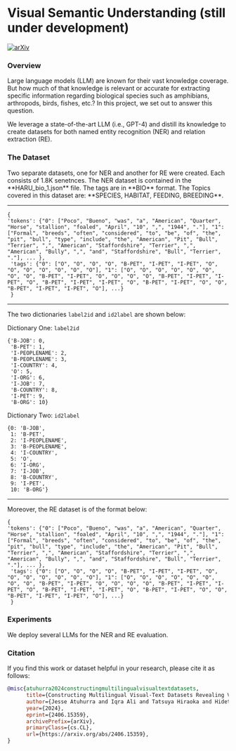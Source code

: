 # Visual Semantic Understanding (still  under development)

[![arXiv](https://img.shields.io/badge/arXiv-2406.15359-B31B1B.svg)](https://arxiv.org/abs/2406.15359)

<h3>Overview</h3>
Large language models (LLM) are known for their vast knowledge coverage. But how much of that knowledge is relevant or accurate for extracting specific information regarding biological species such as amphibians, arthropods, birds, fishes, etc.? In this project, we set out to answer this question. 

We leverage a state-of-the-art LLM (i.e., GPT-4) and distill its knowledge to create datasets for both named entity recognition (NER) and relation extraction (RE).

<h3>The Dataset</h3>
Two separate datasets, one for NER and another for RE were created. Each consists of 1.8K senetnces. 
The NER dataset is contained in the **HARU_bio_1.json** file. The tags are in **BIO** format. The Topics covered in this dataset are: **SPECIES, HABITAT, FEEDING, BREEDING**. 

***

```
{ 
'tokens': {"0": ["Poco", "Bueno", "was", "a", "American", "Quarter", "Horse", "stallion", "foaled", "April", "10", ",", "1944", "."], "1": ["Formal", "breeds", "often", "considered", "to", "be", "of", "the", "pit", "bull", "type", "include", "the", "American", "Pit", "Bull", "Terrier", ",", "American", "Staffordshire", "Terrier", ",", "American", "Bully", ",", "and", "Staffordshire", "Bull", "Terrier", "."], ... },
 'tags': {"0": ["O", "O", "O", "O", "B-PET", "I-PET", "I-PET", "O", "O", "O", "O", "O", "O", "O"], "1": ["O", "O", "O", "O", "O", "O", "O", "O", "B-PET", "I-PET", "O", "O", "O", "O", "B-PET", "I-PET", "I-PET", "O", "B-PET", "I-PET", "I-PET", "O", "B-PET", "I-PET", "O", "O", "B-PET", "I-PET", "I-PET", "O"], ...}
 }
```
***
The two dictionaries `label2id` and `id2label` are shown below: 

Dictionary One: `label2id`
```
{'B-JOB': 0,
 'B-PET': 1,
 'I-PEOPLENAME': 2,
 'B-PEOPLENAME': 3,
 'I-COUNTRY': 4,
 'O': 5,
 'I-ORG': 6,
 'I-JOB': 7,
 'B-COUNTRY': 8,
 'I-PET': 9,
 'B-ORG': 10}
```
Dictionary Two: `id2label`
```
{0: 'B-JOB',
 1: 'B-PET',
 2: 'I-PEOPLENAME',
 3: 'B-PEOPLENAME',
 4: 'I-COUNTRY',
 5: 'O',
 6: 'I-ORG',
 7: 'I-JOB',
 8: 'B-COUNTRY',
 9: 'I-PET',
 10: 'B-ORG'}
 ```
 ***

Moreover, the RE dataset is of the format below:
```
{ 
'tokens': {"0": ["Poco", "Bueno", "was", "a", "American", "Quarter", "Horse", "stallion", "foaled", "April", "10", ",", "1944", "."], "1": ["Formal", "breeds", "often", "considered", "to", "be", "of", "the", "pit", "bull", "type", "include", "the", "American", "Pit", "Bull", "Terrier", ",", "American", "Staffordshire", "Terrier", ",", "American", "Bully", ",", "and", "Staffordshire", "Bull", "Terrier", "."], ... },
 'tags': {"0": ["O", "O", "O", "O", "B-PET", "I-PET", "I-PET", "O", "O", "O", "O", "O", "O", "O"], "1": ["O", "O", "O", "O", "O", "O", "O", "O", "B-PET", "I-PET", "O", "O", "O", "O", "B-PET", "I-PET", "I-PET", "O", "B-PET", "I-PET", "I-PET", "O", "B-PET", "I-PET", "O", "O", "B-PET", "I-PET", "I-PET", "O"], ...}
 }
```

<h3>Experiments</h3>
We deploy several LLMs for the NER and RE evaluation.

### Citation

If you find this work or dataset helpful in your research, please cite it as follows:

```bibtex
@misc{atuhurra2024constructingmultilingualvisualtextdatasets,
      title={Constructing Multilingual Visual-Text Datasets Revealing Visual Multilingual Ability of Vision Language Models}, 
      author={Jesse Atuhurra and Iqra Ali and Tatsuya Hiraoka and Hidetaka Kamigaito and Tomoya Iwakura and Taro Watanabe},
      year={2024},
      eprint={2406.15359},
      archivePrefix={arXiv},
      primaryClass={cs.CL},
      url={https://arxiv.org/abs/2406.15359}, 
}

